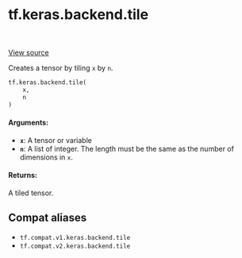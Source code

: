 <div itemscope itemtype="http://developers.google.com/ReferenceObject">
<meta itemprop="name" content="tf.keras.backend.tile" />
<meta itemprop="path" content="Stable" />
</div>

# tf.keras.backend.tile

<!-- Insert buttons and diff -->

<table class="tfo-notebook-buttons tfo-api" align="left">
</table>

<a target="_blank" href="/code/stable/tensorflow/python/keras/backend.py">View source</a>



Creates a tensor by tiling `x` by `n`.

``` python
tf.keras.backend.tile(
    x,
    n
)
```



<!-- Placeholder for "Used in" -->


#### Arguments:


* <b>`x`</b>: A tensor or variable
* <b>`n`</b>: A list of integer. The length must be the same as the number of
    dimensions in `x`.


#### Returns:

A tiled tensor.


## Compat aliases

* `tf.compat.v1.keras.backend.tile`
* `tf.compat.v2.keras.backend.tile`

